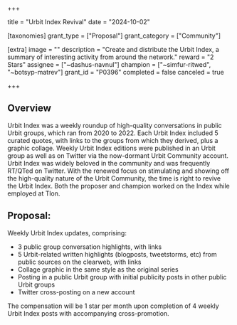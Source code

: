 +++

title = "Urbit Index Revival"
date = "2024-10-02"

[taxonomies]
grant_type = ["Proposal"]
grant_category = ["Community"]

[extra]
image = ""
description = "Create and distribute the Urbit Index, a summary of interesting activity from around the network."
reward = "2 Stars"
assignee = ["~dashus-navnul"]
champion = ["~simfur-ritwed", "~botsyp-matrev"]
grant_id = "P0396"
completed = false
canceled = true

+++

## Overview

Urbit Index was a weekly roundup of high-quality conversations in public Urbit groups, which ran from 2020 to 2022. Each Urbit Index included 5 curated quotes, with links to the groups from which they derived, plus a graphic collage. Weekly Urbit Index editions were published in an Urbit group as well as on Twitter via the now-dormant Urbit Community account. Urbit Index was widely beloved in the community and was frequently RT/QTed on Twitter. With the renewed focus on stimulating and showing off the high-quality nature of the Urbit Community, the time is right to revive the Urbit Index. Both the proposer and champion worked on the Index while employed at Tlon.

## Proposal:

Weekly Urbit Index updates, comprising:

* 3 public group conversation highlights, with links
* 5 Urbit-related written highlights (blogposts, tweetstorms, etc) from public sources on the clearweb, with links
* Collage graphic in the same style as the original series 
* Posting in a public Urbit group with initial publicity posts in other public Urbit groups
* Twitter cross-posting on a new account

The compensation will be 1 star per month upon completion of 4 weekly Urbit Index posts with accompanying cross-promotion.